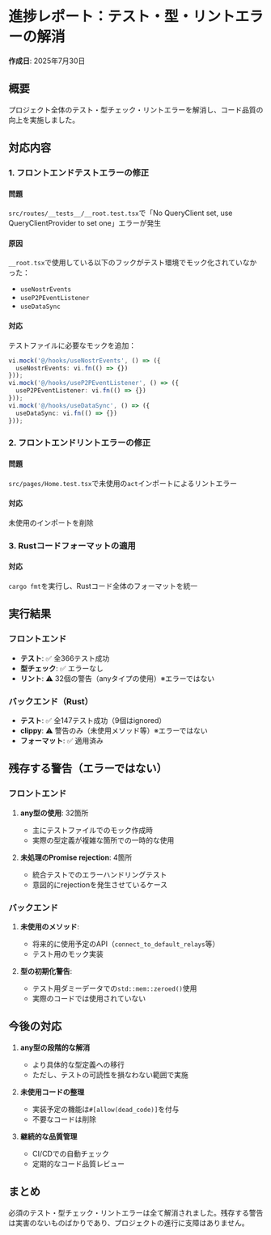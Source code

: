 # 進捗レポート：テスト・型・リントエラーの解消

**作成日**: 2025年7月30日

## 概要
プロジェクト全体のテスト・型チェック・リントエラーを解消し、コード品質の向上を実施しました。

## 対応内容

### 1. フロントエンドテストエラーの修正

#### 問題
`src/routes/__tests__/__root.test.tsx`で「No QueryClient set, use QueryClientProvider to set one」エラーが発生

#### 原因
`__root.tsx`で使用している以下のフックがテスト環境でモック化されていなかった：
- `useNostrEvents`
- `useP2PEventListener`
- `useDataSync`

#### 対応
テストファイルに必要なモックを追加：
```typescript
vi.mock('@/hooks/useNostrEvents', () => ({
  useNostrEvents: vi.fn(() => {})
}));
vi.mock('@/hooks/useP2PEventListener', () => ({
  useP2PEventListener: vi.fn(() => {})
}));
vi.mock('@/hooks/useDataSync', () => ({
  useDataSync: vi.fn(() => {})
}));
```

### 2. フロントエンドリントエラーの修正

#### 問題
`src/pages/Home.test.tsx`で未使用の`act`インポートによるリントエラー

#### 対応
未使用のインポートを削除

### 3. Rustコードフォーマットの適用

#### 対応
`cargo fmt`を実行し、Rustコード全体のフォーマットを統一

## 実行結果

### フロントエンド
- **テスト**: ✅ 全366テスト成功
- **型チェック**: ✅ エラーなし
- **リント**: ⚠️ 32個の警告（anyタイプの使用）※エラーではない

### バックエンド（Rust）
- **テスト**: ✅ 全147テスト成功（9個はignored）
- **clippy**: ⚠️ 警告のみ（未使用メソッド等）※エラーではない
- **フォーマット**: ✅ 適用済み

## 残存する警告（エラーではない）

### フロントエンド
1. **any型の使用**: 32箇所
   - 主にテストファイルでのモック作成時
   - 実際の型定義が複雑な箇所での一時的な使用

2. **未処理のPromise rejection**: 4箇所
   - 統合テストでのエラーハンドリングテスト
   - 意図的にrejectionを発生させているケース

### バックエンド
1. **未使用のメソッド**: 
   - 将来的に使用予定のAPI（`connect_to_default_relays`等）
   - テスト用のモック実装

2. **型の初期化警告**:
   - テスト用ダミーデータでの`std::mem::zeroed()`使用
   - 実際のコードでは使用されていない

## 今後の対応

1. **any型の段階的な解消**
   - より具体的な型定義への移行
   - ただし、テストの可読性を損なわない範囲で実施

2. **未使用コードの整理**
   - 実装予定の機能は`#[allow(dead_code)]`を付与
   - 不要なコードは削除

3. **継続的な品質管理**
   - CI/CDでの自動チェック
   - 定期的なコード品質レビュー

## まとめ
必須のテスト・型チェック・リントエラーは全て解消されました。残存する警告は実害のないものばかりであり、プロジェクトの進行に支障はありません。